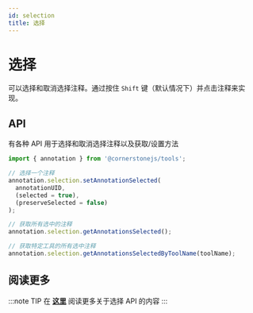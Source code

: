 ```yaml
---
id: selection
title: 选择
---
```


# 选择

可以选择和取消选择注释。通过按住 `Shift` 键（默认情况下）并点击注释来实现。

## API

有各种 API 用于选择和取消选择注释以及获取/设置方法

```js
import { annotation } from '@cornerstonejs/tools';

// 选择一个注释
annotation.selection.setAnnotationSelected(
  annotationUID,
  (selected = true),
  (preserveSelected = false)
);

// 获取所有选中的注释
annotation.selection.getAnnotationsSelected();

// 获取特定工具的所有选中注释
annotation.selection.getAnnotationsSelectedByToolName(toolName);
```

## 阅读更多

:::note TIP
在 [**这里**](/api/tools/namespace/annotation#selection) 阅读更多关于选择 API 的内容
:::